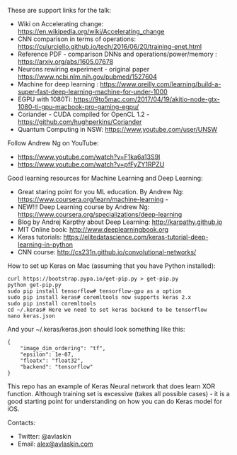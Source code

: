 These are support links for the talk:

- Wiki on Accelerating change: https://en.wikipedia.org/wiki/Accelerating_change
- CNN comparison in terms of operations: https://culurciello.github.io/tech/2016/06/20/training-enet.html
- Reference PDF - comparison DNNs and operations/power/memory : https://arxiv.org/abs/1605.07678
- Neurons rewiring experiment - original paper https://www.ncbi.nlm.nih.gov/pubmed/1527604
- Machine for deep learning : https://www.oreilly.com/learning/build-a-super-fast-deep-learning-machine-for-under-1000
- EGPU with 1080Ti: https://9to5mac.com/2017/04/19/akitio-node-gtx-1080-ti-gpu-macbook-pro-gaming-egpu/
- Coriander - CUDA compiled for OpenCL 1.2 - https://github.com/hughperkins/Coriander
- Quantum Computing in NSW: https://www.youtube.com/user/UNSW

Follow Andrew Ng on YouTube:
- https://www.youtube.com/watch?v=F1ka6a13S9I
- https://www.youtube.com/watch?v=pfFyZY1RPZU


Good learning resources for Machine Learning and Deep Learning:
- Great staring point for you ML education. By Andrew Ng: https://www.coursera.org/learn/machine-learning -
- NEW!!! Deep Learning course by Andrew Ng: https://www.coursera.org/specializations/deep-learning
- Blog by Andrej Karpthy about Deep Learning: http://karpathy.github.io
- MIT Online book: http://www.deeplearningbook.org
- Keras tutorials: https://elitedatascience.com/keras-tutorial-deep-learning-in-python
- CNN course: http://cs231n.github.io/convolutional-networks/


How to set up Keras on Mac (assuming that you have Python installed):
```
curl https://bootstrap.pypa.io/get-pip.py > get-pip.py
python get-pip.py
sudo pip install tensorflow# tensorflow-gpu as a option
sudo pip install keras# coremltools now supports keras 2.x
sudo pip install coremltools
cd ~/.keras# Here we need to set keras backend to be tensorflow
nano keras.json
```

And your ~/.keras/keras.json should look something like this:
```
{
    "image_dim_ordering": "tf",
    "epsilon": 1e-07,
    "floatx": "float32",
    "backend": "tensorflow"
}
```



This repo has an example of Keras Neural network that does learn XOR function. Although training set is excessive (takes all possible cases) - it is a good starting point for understanding on how you can do Keras model for iOS.


Contacts:
- Twitter: @avlaskin
- Email: alex@avlaskin.com
